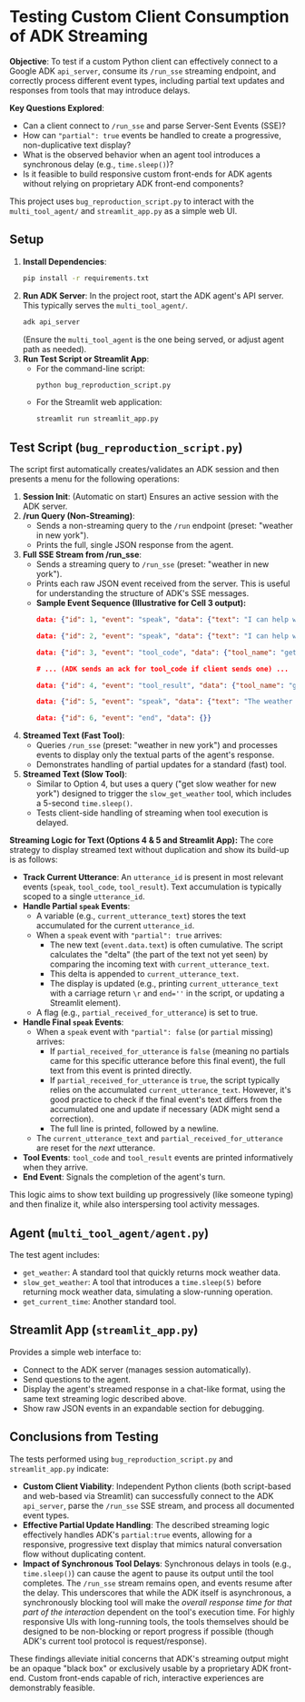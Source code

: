 # Testing Custom Client Consumption of ADK Streaming

**Objective**: To test if a custom Python client can effectively connect to a Google ADK `api_server`, consume its `/run_sse` streaming endpoint, and correctly process different event types, including partial text updates and responses from tools that may introduce delays.

**Key Questions Explored**:
*   Can a client connect to `/run_sse` and parse Server-Sent Events (SSE)?
*   How can `"partial": true` events be handled to create a progressive, non-duplicative text display?
*   What is the observed behavior when an agent tool introduces a synchronous delay (e.g., `time.sleep()`)?
*   Is it feasible to build responsive custom front-ends for ADK agents without relying on proprietary ADK front-end components?

This project uses `bug_reproduction_script.py` to interact with the `multi_tool_agent/` and `streamlit_app.py` as a simple web UI.

## Setup

1.  **Install Dependencies**:
    ```bash
    pip install -r requirements.txt
    ```
2.  **Run ADK Server**: In the project root, start the ADK agent's API server. This typically serves the `multi_tool_agent/`.
    ```bash
    adk api_server
    ```
    (Ensure the `multi_tool_agent` is the one being served, or adjust agent path as needed).
3.  **Run Test Script or Streamlit App**:
    *   For the command-line script:
        ```bash
        python bug_reproduction_script.py
        ```
    *   For the Streamlit web application:
        ```bash
        streamlit run streamlit_app.py
        ```

## Test Script (`bug_reproduction_script.py`)

The script first automatically creates/validates an ADK session and then presents a menu for the following operations:

1.  **Session Init**: (Automatic on start) Ensures an active session with the ADK server.
2.  **/run Query (Non-Streaming)**:
    *   Sends a non-streaming query to the `/run` endpoint (preset: "weather in new york").
    *   Prints the full, single JSON response from the agent.
3.  **Full SSE Stream from /run_sse**:
    *   Sends a streaming query to `/run_sse` (preset: "weather in new york").
    *   Prints each raw JSON event received from the server. This is useful for understanding the structure of ADK's SSE messages.
    *   **Sample Event Sequence (Illustrative for Cell 3 output):**
        ```json
        data: {"id": 1, "event": "speak", "data": {"text": "I can help with that. ", "partial": true, "utterance_id": "utterance_1"}}

        data: {"id": 2, "event": "speak", "data": {"text": "I can help with that. I am about to retrieve the weather information for New York.", "partial": true, "utterance_id": "utterance_1"}}

        data: {"id": 3, "event": "tool_code", "data": {"tool_name": "get_weather", "tool_input": "{\"location\": \"New York\"}", "utterance_id": "utterance_1"}}

        # ... (ADK sends an ack for tool_code if client sends one) ...

        data: {"id": 4, "event": "tool_result", "data": {"tool_name": "get_weather", "tool_output": "{\"weather\": \"Sunny, 75F\"}", "utterance_id": "utterance_1"}}

        data: {"id": 5, "event": "speak", "data": {"text": "The weather in New York is Sunny, 75F.", "partial": false, "utterance_id": "utterance_1"}}

        data: {"id": 6, "event": "end", "data": {}}
        ```
4.  **Streamed Text (Fast Tool)**:
    *   Queries `/run_sse` (preset: "weather in new york") and processes events to display only the textual parts of the agent's response.
    *   Demonstrates handling of partial updates for a standard (fast) tool.
5.  **Streamed Text (Slow Tool)**:
    *   Similar to Option 4, but uses a query ("get slow weather for new york") designed to trigger the `slow_get_weather` tool, which includes a 5-second `time.sleep()`.
    *   Tests client-side handling of streaming when tool execution is delayed.

**Streaming Logic for Text (Options 4 & 5 and Streamlit App):**
The core strategy to display streamed text without duplication and show its build-up is as follows:
*   **Track Current Utterance**: An `utterance_id` is present in most relevant events (`speak`, `tool_code`, `tool_result`). Text accumulation is typically scoped to a single `utterance_id`.
*   **Handle Partial `speak` Events**:
    *   A variable (e.g., `current_utterance_text`) stores the text accumulated for the current `utterance_id`.
    *   When a `speak` event with `"partial": true` arrives:
        *   The new text (`event.data.text`) is often cumulative. The script calculates the "delta" (the part of the text not yet seen) by comparing the incoming text with `current_utterance_text`.
        *   This delta is appended to `current_utterance_text`.
        *   The display is updated (e.g., printing `current_utterance_text` with a carriage return `\r` and `end=''` in the script, or updating a Streamlit element).
    *   A flag (e.g., `partial_received_for_utterance`) is set to true.
*   **Handle Final `speak` Events**:
    *   When a `speak` event with `"partial": false` (or `partial` missing) arrives:
        *   If `partial_received_for_utterance` is `false` (meaning no partials came for this specific utterance before this final event), the full text from this event is printed directly.
        *   If `partial_received_for_utterance` is `true`, the script typically relies on the accumulated `current_utterance_text`. However, it's good practice to check if the final event's text differs from the accumulated one and update if necessary (ADK might send a correction).
        *   The full line is printed, followed by a newline.
    *   The `current_utterance_text` and `partial_received_for_utterance` are reset for the *next* utterance.
*   **Tool Events**: `tool_code` and `tool_result` events are printed informatively when they arrive.
*   **End Event**: Signals the completion of the agent's turn.

This logic aims to show text building up progressively (like someone typing) and then finalize it, while also interspersing tool activity messages.

## Agent (`multi_tool_agent/agent.py`)

The test agent includes:
*   `get_weather`: A standard tool that quickly returns mock weather data.
*   `slow_get_weather`: A tool that introduces a `time.sleep(5)` before returning mock weather data, simulating a slow-running operation.
*   `get_current_time`: Another standard tool.

## Streamlit App (`streamlit_app.py`)

Provides a simple web interface to:
*   Connect to the ADK server (manages session automatically).
*   Send questions to the agent.
*   Display the agent's streamed response in a chat-like format, using the same text streaming logic described above.
*   Show raw JSON events in an expandable section for debugging.

## Conclusions from Testing

The tests performed using `bug_reproduction_script.py` and `streamlit_app.py` indicate:

*   **Custom Client Viability**: Independent Python clients (both script-based and web-based via Streamlit) can successfully connect to the ADK `api_server`, parse the `/run_sse` SSE stream, and process all documented event types.
*   **Effective Partial Update Handling**: The described streaming logic effectively handles ADK's `partial:true` events, allowing for a responsive, progressive text display that mimics natural conversation flow without duplicating content.
*   **Impact of Synchronous Tool Delays**: Synchronous delays in tools (e.g., `time.sleep()`) can cause the agent to pause its output until the tool completes. The `/run_sse` stream remains open, and events resume after the delay. This underscores that while the ADK itself is asynchronous, a synchronously blocking tool will make the *overall response time for that part of the interaction* dependent on the tool's execution time. For highly responsive UIs with long-running tools, the tools themselves should be designed to be non-blocking or report progress if possible (though ADK's current tool protocol is request/response).

These findings alleviate initial concerns that ADK's streaming output might be an opaque "black box" or exclusively usable by a proprietary ADK front-end. Custom front-ends capable of rich, interactive experiences are demonstrably feasible. 